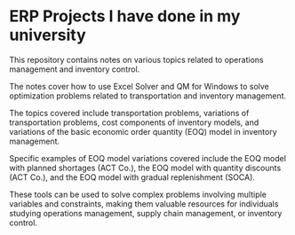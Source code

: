 # ERP Projects I have done in my university

This repository contains notes on various topics related to operations management and inventory control. 

The notes cover how to use Excel Solver and QM for Windows to solve optimization problems related to transportation and inventory management. 

The topics covered include transportation problems, variations of transportation problems, cost components of inventory models, and variations of the basic economic order quantity (EOQ) model in inventory management. 

Specific examples of EOQ model variations covered include the EOQ model with planned shortages (ACT Co.), the EOQ model with quantity discounts (ACT Co.), and the EOQ model with gradual replenishment (SOCA). 

These tools can be used to solve complex problems involving multiple variables and constraints, making them valuable resources for individuals studying operations management, supply chain management, or inventory control.
